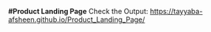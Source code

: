 **#Product Landing Page**
Check the Output: https://tayyaba-afsheen.github.io/Product_Landing_Page/
